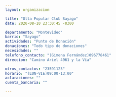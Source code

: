 ```yaml
---
layout: organizacion

title: "Olla Popular Club Sayago"
date: 2020-08-10 23:30:45 -0300

departamento: "Montevideo"
barrio: "Sayago"
actividades: "Punto de Donación"
donaciones: "Todo tipo de donaciones"
necesidades: ""
telefono_contacto: "(Gimena Fernández)096778461"
direccion: "Camino Ariel 4961 y la Vía"

otros_contactos: "23591125"
horario: "(LUN-VIE)09:00-13:00"
aclaraciones: ""
cuenta_bancaria: ""

---
```

